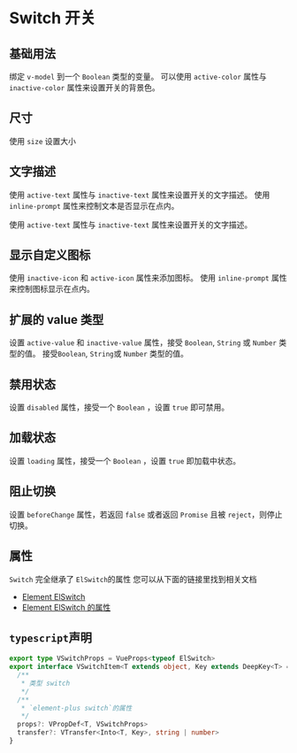 # Switch 开关

## 基础用法

绑定 `v-model` 到一个 `Boolean` 类型的变量。 可以使用 `active-color` 属性与 `inactive-color` 属性来设置开关的背景色。


<demo src="../../examples/api/switch/basic.tsx" />

## 尺寸

使用 `size` 设置大小


## 文字描述

使用 `active-text` 属性与 `inactive-text` 属性来设置开关的文字描述。 
使用 `inline-prompt` 属性来控制文本是否显示在点内。

使用 `active-text` 属性与 `inactive-text` 属性来设置开关的文字描述。

<demo src="../../examples/api/switch/text.tsx" />


## 显示自定义图标

使用 `inactive-icon` 和 `active-icon` 属性来添加图标。 使用 `inline-prompt` 属性来控制图标显示在点内。

<demo src="../../examples/api/switch/icon.tsx" />


## 扩展的 value 类型

设置 `active-value` 和 `inactive-value` 属性，接受 `Boolean`, `String` 或 `Number` 类型的值。 接受`Boolean`, `String`或 `Number` 类型的值。

<demo src="../../examples/api/switch/value.tsx" />

## 禁用状态

设置 `disabled` 属性，接受一个 `Boolean` ，设置 `true` 即可禁用。

<demo src="../../examples/api/switch/disabled.tsx" />

## 加载状态

设置 `loading` 属性，接受一个 `Boolean` ，设置 `true` 即加载中状态。

<demo src="../../examples/api/switch/loading.tsx" />


## 阻止切换

设置 `beforeChange` 属性，若返回 `false` 或者返回 `Promise` 且被 `reject`，则停止切换。

<demo src="../../examples/api/switch/before-change.tsx" />

## 属性 

`Switch` 完全继承了 `ElSwitch`的属性 您可以从下面的链接里找到相关文档
- [Element ElSwitch ](https://element-plus.org/zh-CN/component/switch.html)
- [Element ElSwitch  的属性](https://element-plus.org/zh-CN/component/switch.html#%E5%B1%9E%E6%80%A7)


## `typescript`声明

```typescript
export type VSwitchProps = VueProps<typeof ElSwitch>
export interface VSwitchItem<T extends object, Key extends DeepKey<T> = DeepKey<T>> extends VBaseItem<T, Key> {
  /**
   * 类型 switch
   */
  /**
   * `element-plus switch`的属性
   */
  props?: VPropDef<T, VSwitchProps>
  transfer?: VTransfer<Into<T, Key>, string | number>
}
```